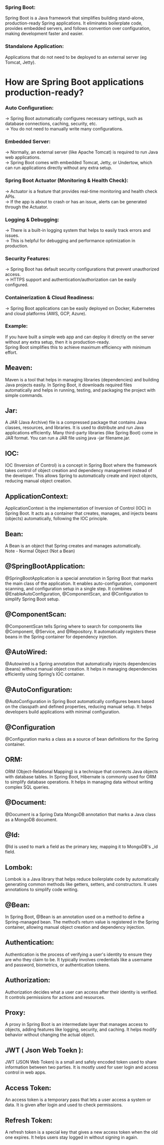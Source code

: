 ### Spring Boot: 
Spring Boot is a Java framework that simplifies building stand-alone, production-ready Spring applications. It eliminates boilerplate code, provides embedded servers,
and follows convention over configuration, making development faster and easier.

### Standalone Application:
Applications that do not need to be deployed to an external server (eg Tomcat, Jetty).

# How are Spring Boot applications production-ready?

### Auto Configuration:

-> Spring Boot automatically configures necessary settings, such as database connections, caching, security, etc.</br>
-> You do not need to manually write many configurations.</br>

### Embedded Server:

-> Normally, an external server (like Apache Tomcat) is required to run Java web applications.</br>
-> Spring Boot comes with embedded Tomcat, Jetty, or Undertow, which can run applications directly without any extra setup.</br>

### Spring Boot Actuator (Monitoring & Health Check):
-> Actuator is a feature that provides real-time monitoring and health check APIs.</br>
-> If the app is about to crash or has an issue, alerts can be generated through the Actuator.</br>

### Logging & Debugging:

-> There is a built-in logging system that helps to easily track errors and issues.</br>
-> This is helpful for debugging and performance optimization in production.</br>

### Security Features:

-> Spring Boot has default security configurations that prevent unauthorized access.</br>
-> HTTPS support and authentication/authorization can be easily configured.</br>

### Containerization & Cloud Readiness:

-> Spring Boot applications can be easily deployed on Docker, Kubernetes and cloud platforms (AWS, GCP, Azure).</br>


### Example:
If you have built a simple web app and can deploy it directly on the server without any extra setup, then it is production-ready.</br>
Spring Boot simplifies this to achieve maximum efficiency with minimum effort.</br>

## Meaven: 
Maven is a tool that helps in managing libraries (dependencies) and building Java projects easily. In Spring Boot, it downloads required files automatically and helps in running, testing, and packaging the project with simple commands.

## Jar: 
A JAR (Java Archive) file is a compressed package that contains Java classes, resources, and libraries. It is used to distribute and run Java applications efficiently. Many third-party libraries (like Spring Boot) come in JAR format. You can run a JAR file using java -jar filename.jar.

## IOC: 
IOC (Inversion of Control) is a concept in Spring Boot where the framework takes control of object creation and dependency management instead of the developer. This allows Spring to automatically create and inject objects, reducing manual object creation. 

## ApplicationContext:
ApplicationContext is the implementation of Inversion of Control (IOC) in Spring Boot. It acts as a container that creates, manages, and injects beans (objects) automatically, following the IOC principle.

## Bean:
A Bean is an object that Spring creates and manages automatically.</br>
Note - Normal Object (Not a Bean)

## @SpringBootApplication:
@SpringBootApplication is a special annotation in Spring Boot that marks the main class of the application. It enables auto-configuration, component scanning, and configuration setup in a single step. It combines @EnableAutoConfiguration, @ComponentScan, and @Configuration to simplify Spring Boot setup.

## @ComponentScan: 
@ComponentScan tells Spring where to search for components like @Component, @Service, and @Repository. It automatically registers these beans in the Spring container for dependency injection.

## @AutoWired:
@Autowired is a Spring annotation that automatically injects dependencies (beans) without manual object creation. It helps in managing dependencies efficiently using Spring’s IOC container.

## @AutoConfiguration:
@AutoConfiguration in Spring Boot automatically configures beans based on the classpath and defined properties, reducing manual setup. It helps developers build applications with minimal configuration.

## @Configuration
@Configuration marks a class as a source of bean definitions for the Spring container.

## ORM: 
ORM (Object-Relational Mapping) is a technique that connects Java objects with database tables. In Spring Boot, Hibernate is commonly used for ORM to simplify database operations. It helps in managing data without writing complex SQL queries.

## @Document:
@Document is a Spring Data MongoDB annotation that marks a Java class as a MongoDB document. 

## @Id:
@Id is used to mark a field as the primary key, mapping it to MongoDB's _id field.

## Lombok:
Lombok is a Java library that helps reduce boilerplate code by automatically generating common methods like getters, setters, and constructors. It uses annotations to simplify code writing.

## @Bean:
In Spring Boot, @Bean is an annotation used on a method to define a Spring-managed bean. The method’s return value is registered in the Spring container, allowing manual object creation and dependency injection.

## Authentication:
Authentication is the process of verifying a user's identity to ensure they are who they claim to be. It typically involves credentials like a username and password, biometrics, or authentication tokens.

## Authorization:
Authorization decides what a user can access after their identity is verified. It controls permissions for actions and resources.

## Proxy:
A proxy in Spring Boot is an intermediate layer that manages access to objects, adding features like logging, security, and caching. It helps modify behavior without changing the actual object.

## JWT ( Json Web Toekn ):
JWT (JSON Web Token) is a small and safely encoded token used to share information between two parties. It is mostly used for user login and access control in web apps.

## Access Token:
An access token is a temporary pass that lets a user access a system or data. It is given after login and used to check permissions.

## Refresh Token:
A refresh token is a special key that gives a new access token when the old one expires. It helps users stay logged in without signing in again.
